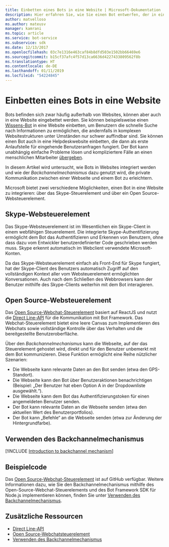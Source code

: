 ```yaml
---
title: Einbetten eines Bots in eine Website | Microsoft-Dokumentation
description: Hier erfahren Sie, wie Sie einen Bot entwerfen, der in eine Website eingebettet wird.
author: matvelloso
ms.author: mateusv
manager: kamrani
ms.topic: article
ms.service: bot-service
ms.subservice: sdk
ms.date: 12/13/2017
ms.openlocfilehash: 03c7e1316e463caf84b8dfd503e1502bb66469e6
ms.sourcegitcommit: b15cf37afc4f57d13ca6636d4227433809562f8b
ms.translationtype: HT
ms.contentlocale: de-DE
ms.lasthandoff: 01/11/2019
ms.locfileid: "54224845"
---
```

# <a name="embed-a-bot-in-a-website"></a>Einbetten eines Bots in eine Website

Bots befinden sich zwar häufig außerhalb von Websites, können aber auch in eine Website eingebettet werden. Sie können beispielsweise einen [Wissens-Bot](~/bot-service-design-pattern-knowledge-base.md) in eine Website einbetten, um Benutzern die schnelle Suche nach Informationen zu ermöglichen, die andernfalls in komplexen Websitestrukturen unter Umständen nur schwer auffindbar sind. Sie können einen Bot auch in eine Helpdeskwebsite einbetten, die dann als erste Anlaufstelle für eingehende Benutzeranfragen fungiert. Der Bot kann unabhängig einfache Probleme lösen und kompliziertere Fälle an einen menschlichen Mitarbeiter [übergeben](~/bot-service-design-pattern-handoff-human.md). 

In diesem Artikel wird untersucht, wie Bots in Websites integriert werden und wie der *Backchannelmechanismus* dazu genutzt wird, die private Kommunikation zwischen einer Webseite und einem Bot zu erleichtern. 

Microsoft bietet zwei verschiedene Möglichkeiten, einen Bot in eine Website zu integrieren: über das Skype-Steuerelement und über ein Open Source-Websteuerelement.

## <a name="skype-web-control"></a>Skype-Websteuerelement

Das Skype-Websteuerelement ist im Wesentlichen ein Skype-Client in einem webfähigen Steuerelement. Die integrierte Skype-Authentifizierung ermöglicht dem Bot das Authentifizieren und Erkennen von Benutzern, ohne dass dazu vom Entwickler benutzerdefinierter Code geschrieben werden muss. Skype erkennt automatisch im Webclient verwendete Microsoft-Konten. 

Da das Skype-Websteuerelement einfach als Front-End für Skype fungiert, hat der Skype-Client des Benutzers automatisch Zugriff auf den vollständigen Kontext aller vom Websteuerelement ermöglichten Konversationen. Auch nach dem Schließen des Webbrowsers kann der Benutzer mithilfe des Skype-Clients weiterhin mit dem Bot interagieren. 

## <a name="open-source-web-control"></a>Open Source-Websteuerelement

Das <a href="https://aka.ms/BotFramework-WebChat" target="_blank">Open Source-Webchat-Steuerelement</a> basiert auf ReactJS und nutzt die [Direct Line-API][directLineAPI] für die Kommunikation mit Bot Framework. Das Webchat-Steuerelement bietet eine leere Canvas zum Implementieren des Webchats sowie vollständige Kontrolle über das Verhalten und die bereitgestellte Benutzeroberfläche. 

Über den *Backchannelmechanismus* kann die Webseite, auf der das Steuerelement gehostet wird, direkt und für den Benutzer unbemerkt mit dem Bot kommunizieren. Diese Funktion ermöglicht eine Reihe nützlicher Szenarien: 

- Die Webseite kann relevante Daten an den Bot senden (etwa den GPS-Standort).
- Die Webseite kann den Bot über Benutzeraktionen benachrichtigen (Beispiel: „Der Benutzer hat eben Option A in der Dropdownliste ausgewählt.“).
- Die Webseite kann dem Bot das Authentifizierungstoken für einen angemeldeten Benutzer senden.
- Der Bot kann relevante Daten an die Webseite senden (etwa den aktuellen Wert des Benutzerportfolios).
- Der Bot kann „Befehle“ an die Webseite senden (etwa zur Änderung der Hintergrundfarbe).

## <a name="using-the-backchannel-mechanism"></a>Verwenden des Backchannelmechanismus

[!INCLUDE [Introduction to backchannel mechanism](~/includes/snippet-backchannel.md)]

## <a name="sample-code"></a>Beispielcode

Das <a href="https://aka.ms/BotFramework-WebChat" target="_blank">Open Source-Webchat-Steuerelement</a> ist auf GitHub verfügbar. Weitere Informationen dazu, wie Sie den Backchannelmechanismus mithilfe des Open-Source-Webchat-Steuerelements und des Bot Framework SDK für Node.js implementieren können, finden Sie unter [Verwenden des Backchannelmechanismus](~/nodejs/bot-builder-nodejs-backchannel.md).

## <a name="additional-resources"></a>Zusätzliche Ressourcen

- [Direct Line-API][directLineAPI]
- [Open Source-Webchatsteuerelement](https://github.com/Microsoft/BotFramework-WebChat)
- [Verwenden des Backchannelmechanismus](~/nodejs/bot-builder-nodejs-backchannel.md)

[directLineAPI]: https://docs.botframework.com/en-us/restapi/directline3/#navtitle
